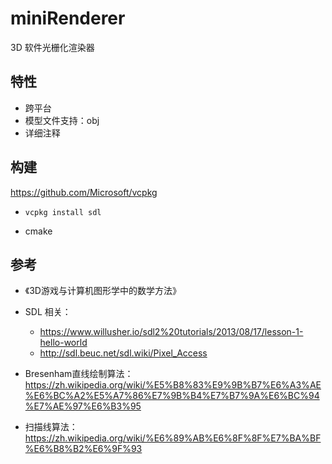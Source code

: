 # miniRenderer
3D 软件光栅化渲染器



## 特性

- 跨平台
- 模型文件支持：obj
- 详细注释



## 构建

https://github.com/Microsoft/vcpkg

- ```
  vcpkg install sdl
  ```

- cmake



## 参考

- 《3D游戏与计算机图形学中的数学方法》
- SDL 相关：

  - https://www.willusher.io/sdl2%20tutorials/2013/08/17/lesson-1-hello-world
  - http://sdl.beuc.net/sdl.wiki/Pixel_Access
- Bresenham直线绘制算法：https://zh.wikipedia.org/wiki/%E5%B8%83%E9%9B%B7%E6%A3%AE%E6%BC%A2%E5%A7%86%E7%9B%B4%E7%B7%9A%E6%BC%94%E7%AE%97%E6%B3%95
- 扫描线算法：https://zh.wikipedia.org/wiki/%E6%89%AB%E6%8F%8F%E7%BA%BF%E6%B8%B2%E6%9F%93

